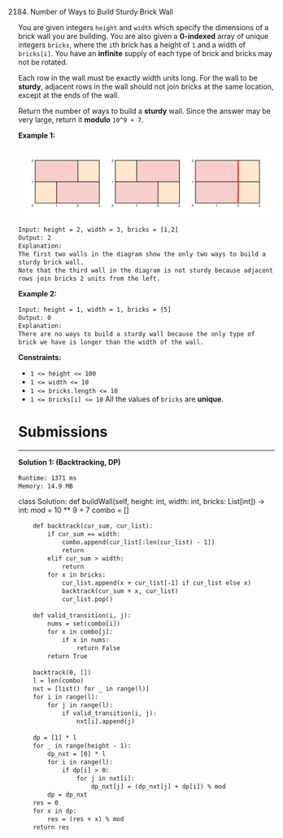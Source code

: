 2184. Number of Ways to Build Sturdy Brick Wall

You are given integers `height` and `width` which specify the dimensions of a brick wall you are building. You are also given a **0-indexed** array of unique integers `bricks`, where the `i`th brick has a height of `1` and a width of `bricks[i]`. You have an **infinite** supply of each type of brick and bricks may not be rotated.

Each row in the wall must be exactly width units long. For the wall to be **sturdy**, adjacent rows in the wall should not join bricks at the same location, except at the ends of the wall.

Return the number of ways to build a **sturdy** wall. Since the answer may be very large, return it **modulo** `10^9 + 7`.

 

**Example 1:**

![2184_image-20220220190749-1.png](img/2184_image-20220220190749-1.png)
```
Input: height = 2, width = 3, bricks = [1,2]
Output: 2
Explanation:
The first two walls in the diagram show the only two ways to build a sturdy brick wall.
Note that the third wall in the diagram is not sturdy because adjacent rows join bricks 2 units from the left.
```

**Example 2:**
```
Input: height = 1, width = 1, bricks = [5]
Output: 0
Explanation:
There are no ways to build a sturdy wall because the only type of brick we have is longer than the width of the wall.
```

**Constraints:**

* `1 <= height <= 100`
* `1 <= width <= 10`
* `1 <= bricks.length <= 10`
* `1 <= bricks[i] <= 10`
All the values of `bricks` are **unique**.

# Submissions
---
**Solution 1: (Backtracking, DP)**
```
Runtime: 1371 ms
Memory: 14.9 MB
```
class Solution:
    def buildWall(self, height: int, width: int, bricks: List[int]) -> int:
        mod = 10 ** 9 + 7
        combo = []
        
        def backtrack(cur_sum, cur_list):
            if cur_sum == width:
                combo.append(cur_list[:len(cur_list) - 1])
                return
            elif cur_sum > width:
                return
            for x in bricks:
                cur_list.append(x + cur_list[-1] if cur_list else x)
                backtrack(cur_sum + x, cur_list)
                cur_list.pop()
        
        def valid_transition(i, j):
            nums = set(combo[i])
            for x in combo[j]:
                if x in nums:
                    return False
            return True
        
        backtrack(0, [])
        l = len(combo)
        nxt = [list() for _ in range(l)]
        for i in range(l):
            for j in range(l):
                if valid_transition(i, j):
                    nxt[i].append(j)
        
        dp = [1] * l
        for _ in range(height - 1):
            dp_nxt = [0] * l
            for i in range(l):
                if dp[i] > 0:
                    for j in nxt[i]:
                        dp_nxt[j] = (dp_nxt[j] + dp[i]) % mod
            dp = dp_nxt
        res = 0
        for x in dp:
            res = (res + x) % mod
        return res
```
